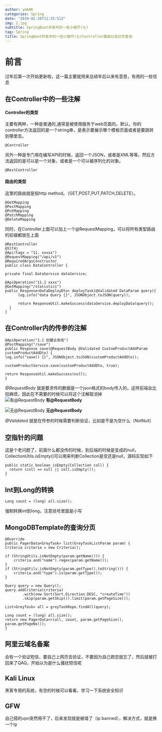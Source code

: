 ```yaml
---
author: ymkNK
categories: Spring
date: "2019-02-20T11:35:51Z"
img: 2.jpg
subtitle: SpringBoot开发中的一些小细节(七)
tag: Spring
title: SpringBoot开发中的一些小细节(七)Controller路由以及分页查询
---
```


# 前言

过年后第一次开始更新啦，这一篇主要就用来总结年后以来有意思，有用的一些信息

## 在Controller中的一些注解

#### Controller的类型

主要有两种，一种是普通的,通常是被使用服务于web页面的。默认，你的controller方法返回的是一个string串，是表示要展示哪个模板页面或者是要跳转到哪里去。

    @Controller

另外一种是专门用在编写API的时候，返回一个JSON，或者是XML等等。然后方法返回的是可以是一个对象，或者是一个可以被序列化的对象。

    @RestController

#### 路由的类型

这里的路由就是指http method。（GET,POST,PUT,PATCH,DELETE）。

    @GetMapping
    @PostMapping
    @PutMapping
    @PatchMapping
    @DeleteMapping

同时，在Controller上面可以加上一个@RequestMapping，可以将所有类型路由的前缀都放在上面

    @RestController
    @Slf4j
    @Api(tags = "11. xxxxx")
    @RequestMapping("/api/v1")
    @RequiredArgsConstructor
    public class DataController {

    private final DataService dataService;

    @ApiOperation("11.1 xxxx")
    @GetMapping("/statistics")
    public Response<DataDeployDto> deployTask(@Validated DataParam query){
          log.info("data Query {}", JSONObject.toJSON(query));

          return ResponseUtil.makeSuccess(dataService.deployData(query));
      }
    }

## 在Controller内的传参的注解

    @ApiOperation("1.1 创建业务线")
    @PostMapping("/save")
    public Response save(@RequestBody @Validated CustomProductAddParam customProductAddDto) {
    log.info("save() {}", JSONObject.toJSON(customProductAddDto));

    customProductService.save(customProductAddDto, true);

    return ResponseUtil.makeSuccess(null);
    }

*@RequestBody* 就是要求传的数据是一个json格式的body传入的，这样前端会比较麻烦，因此在不需要的时候可以将这个注解取消掉  
![有@RequestBody](https://lllovol.oss-cn-beijing.aliyuncs.com/assets/img/spring7/41620289.png)
**有@RequestBody**  


![无@RequestBody](https://lllovol.oss-cn-beijing.aliyuncs.com/assets/img/spring7/notRequest.png)
**无@RequestBody**


*@Validated* 就是在传参的时候需要判断验证，比如是不是为空什么（NotNull）

## 空指针的问题
这是个老问题了，前面什么都没传的时候，到后端的时候是变成的null，CollectionUtils.isEmpty()可以用来判断Collection是空还是null，源码实现如下

    public static boolean isEmpty(Collection coll) {
      return (coll == null || coll.isEmpty());
    }

## Int到Long的转换

    Long count = (long) all.size();

强制转换int到long，注意括号里面是小写

## MongoDBTemplate的查询分页

    @Override
    public PagerData<GreyTask> list(GreyTaskListParam param) {
    Criteria criteria = new Criteria();

    if (StringUtils.isNotEmpty(param.getName())) {
        criteria.and("name").regex(param.getName());
    }
    if (StringUtils.isNotEmpty(param.getType().toString())) {
        criteria.and("type").is(param.getType());
    }

    Query query = new Query();
    query.addCriteria(criteria)
            .with(new Sort(Sort.Direction.DESC, "createTime"))
            .skip(param.getSkip()).limit(param.getPageSize());

    List<GreyTask> all = greyTaskRepo.findAll(query);

    Long count = (long) all.size();
    return new PagerData<>(all, count, param.getPageSize(), param.getPageNo());
    }

## 阿里云域名备案
会有一个验证短信，要自己上网页去验证，不要因为自己疏忽就忘了，然后就被打回来了QAQ，开始以为是什么骚扰短信呢

## Kali Linux
黑客专用的系统，有空的时候可以看看，学习一下系统安全知识

## GFW
自己搭的vpn突然用不了，后来发现就是被墙了（ip banned），解决方式，就是换一个ip
